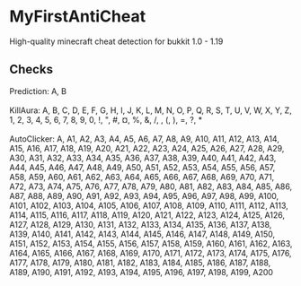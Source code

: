 # MyFirstAntiCheat
High-quality minecraft cheat detection for bukkit 1.0 - 1.19

## Checks
Prediction: A, B
<br><br>
KillAura: A, B, C, D, E, F, G, H, I, J, K, L, M, N, O, P, Q, R, S, T, U, V, W, X, Y, Z, 1, 2, 3, 4, 5, 6, 7, 8, 9, 0, !, ", #, ¤, %, &, /, \, (, ), =, ?, *
<br><br>
AutoClicker: A, A1, A2, A3, A4, A5, A6, A7, A8, A9, A10, A11, A12, A13, A14, A15, A16, A17, A18, A19, A20, A21, A22, A23, A24, A25, A26, A27, A28, A29, A30, A31, A32, A33, A34, A35, A36, A37, A38, A39, A40, A41, A42, A43, A44, A45, A46, A47, A48, A49, A50, A51, A52, A53, A54, A55, A56, A57, A58, A59, A60, A61, A62, A63, A64, A65, A66, A67, A68, A69, A70, A71, A72, A73, A74, A75, A76, A77, A78, A79, A80, A81, A82, A83, A84, A85, A86, A87, A88, A89, A90, A91, A92, A93, A94, A95, A96, A97, A98, A99, A100, A101, A102, A103, A104, A105, A106, A107, A108, A109, A110, A111, A112, A113, A114, A115, A116, A117, A118, A119, A120, A121, A122, A123, A124, A125, A126, A127, A128, A129, A130, A131, A132, A133, A134, A135, A136, A137, A138, A139, A140, A141, A142, A143, A144, A145, A146, A147, A148, A149, A150, A151, A152, A153, A154, A155, A156, A157, A158, A159, A160, A161, A162, A163, A164, A165, A166, A167, A168, A169, A170, A171, A172, A173, A174, A175, A176, A177, A178, A179, A180, A181, A182, A183, A184, A185, A186, A187, A188, A189, A190, A191, A192, A193, A194, A195, A196, A197, A198, A199, A200
